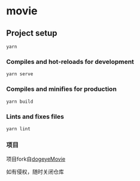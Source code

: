 # movie

## Project setup
```
yarn
```

### Compiles and hot-reloads for development
```
yarn serve
```

### Compiles and minifies for production
```
yarn build
```

### Lints and fixes files
```
yarn lint
```

### 项目

项目fork自[dogeyeMovie](https://github.com/martin-yin/dogeyeMovie)

如有侵权，随时关闭仓库
